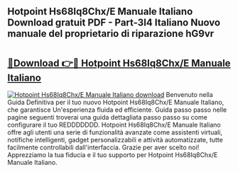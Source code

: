 ## Hotpoint Hs68Iq8Chx/E Manuale Italiano Download gratuit PDF - Part-3I4 Italiano Nuovo manuale del proprietario di riparazione hG9vr

# <h2><a href="http://dfh33lp.blite.top/?on=Hotpoint+Hs68Iq8Chx%2fE+Manuale+Italiano">🔗Download 👉🔴 Hotpoint Hs68Iq8Chx/E Manuale Italiano</a></h2>

[![Hotpoint Hs68Iq8Chx/E Manuale Italiano download](https://i.imgur.com/lujVjoI.png)](http://dfh33lp.blite.top/?on=Hotpoint+Hs68Iq8Chx%2fE+Manuale+Italiano)
Benvenuto nella Guida Definitiva per il tuo nuovo Hotpoint Hs68Iq8Chx/E Manuale Italiano, che garantisce Un'esperienza fluida ed efficiente. Guida passo passo nelle pagine seguenti troverai una guida dettagliata passo passo su come configurare il tuo REDDDDDDD. Hotpoint Hs68Iq8Chx/E Manuale Italiano offre agli utenti una serie di funzionalità avanzate come assistenti virtuali, notifiche intelligenti, gadget personalizzabili e attività automatizzate, tutte facilmente controllabili dall'interfaccia. Grazie per aver scelto noi! Apprezziamo la tua fiducia e il tuo supporto per Hotpoint Hs68Iq8Chx/E Manuale Italiano.
